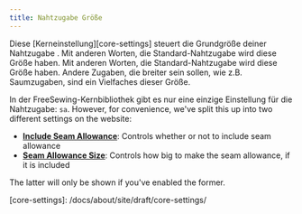 ```yaml
---
title: Nahtzugabe Größe
---
```


Diese [Kerneinstellung][core-settings] steuert die Grundgröße deiner Nahtzugabe .  Mit anderen Worten, die Standard-Nahtzugabe wird diese Größe haben.  Mit anderen Worten, die Standard-Nahtzugabe wird diese Größe haben. Andere Zugaben, die breiter sein sollen, wie z.B. Saumzugaben, sind ein Vielfaches dieser Größe.

<Note>

In der FreeSewing-Kernbibliothek gibt es nur eine einzige Einstellung für die Nahtzugabe: `sa`.
However, for convenience, we've split this up into two different settings on the website:

- **[Include Seam Allowance](/docs/about/site/draft/core-settings/sabool)**: Controls whether or not to include seam allowance
- **[Seam Allowance Size](/docs/about/site/draft/core-settings/samm)**: Controls how big to make the seam allowance, if it is included

The latter will only be shown if you've enabled the former.

</Note>
[core-settings]: /docs/about/site/draft/core-settings/
